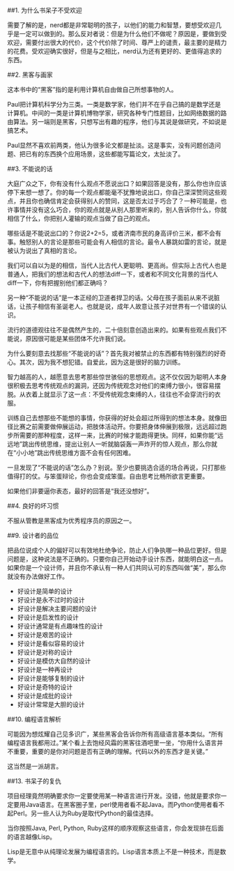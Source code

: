 ##1. 为什么书呆子不受欢迎

需要了解的是，nerd都是非常聪明的孩子，以他们的能力和智慧，要想受欢迎几乎是一定可以做到的。那么反对者说：但是为什么他们不做呢？原因是，要做到受欢迎，需要付出很大的代价，这个代价除了时间、尊严上的谴责，最主要的是精力的花费。受欢迎确实很好，但是与之相比，nerd认为还有更好的、更值得追求的东西。

##2. 黑客与画家

这本书中的“黑客”指的是利用计算机自由做自己所想事物的人。

Paul把计算机科学分为三类。一类是数学家，他们并不在乎自己搞的是数学还是计算机。中间的一类是计算机博物学家，研究各种专门性题目，比如网络数据的路由算法。另一端则是黑客，只想写出有趣的程序，他们与其说是做研究，不如说是搞艺术。

Paul显然不喜欢前两类，他认为很多论文都是扯淡。这是事实，没有问题创造问题、把已有的东西换个应用场景，这些都能写篇论文，太扯淡了。

##3. 不能说的话

大庭广众之下，你有没有什么观点不愿说出口？如果回答是没有，那么你也许应该停下来想一想了。你的每一个观点都能毫不犹豫地说出口，你自己深深赞同这些观点，并且你也确信肯定会获得别人的赞同，这是否太过于巧合了？一种可能是，也许事情并没有这么巧合，你的观点就是从别人那里听来的，别人告诉你什么，你就相信了什么，你把别人灌输的观点当做了自己的观点。

哪些话是不能说出口的？你说2+2=5，或者济南市民的身高评价三米，都不会有事。触怒别人的言论是那些可能会有人相信的言论。最令人暴跳如雷的言论，就是被认为说出了真相的言论。

我们可以自以为是的相信，当代人比古代人更聪明、更高尚。但实际上古代人也是普通人，把我们的想法和古代人的想法diff一下，或者和不同文化背景的当代人diff一下，你有把握别他们都正确吗？

另一种“不能说的话”是一本正经的卫道者捍卫的话。父母在孩子面前从来不说脏话，让孩子相信有圣诞老人。也就是说，成年人故意让孩子对世界有一个错误的认识。

流行的道德观往往不是偶然产生的，二十倍刻意创造出来的。如果有些观点我们不能说，原因很可能是某些团体不允许我们说。

为什么要刻意去找那些“不能说的话”？首先我对被禁止的东西都有特别强烈的好奇心。其次，因为我不想犯错。自爱此，因为这是很好的脑力训练。

智力越高的人，越愿意去思考那些惊世骇俗的思想观点。这不仅仅因为聪明人本身很积极去思考传统观点的漏洞，还因为传统观念对他们的束缚力很小，很容易摆脱。从衣着上就显示了这一点：不受传统观念束缚的人，往往也不会穿流行的衣服。

训练自己去想那些不能想的事情，你获得的好处会超过所得到的想法本身。就像田径比赛之前需要做伸展运动，把肢体活动开。你要把身体伸展到极限，远远超过跑步所需要的那种程度，这样一来，比赛的时候才能跑得更快。同样，如果你能“远远地”跳出传统思维，提出让别人一听就脑袋轰一声炸开的惊人观点，那么你就在“小小地”跳出传统思维方面不会有任何困难。

一旦发现了“不能说的话”怎么办？别说。至少也要挑选合适的场合再说，只打那些值得打的仗。与笨蛋辩论，你也会变成笨蛋。自由思考比畅所欲言更重要。

如果他们非要逼你表态，最好的回答是“我还没想好”。

##4. 良好的坏习惯

不服从管教是黑客成为优秀程序员的原因之一。

##9. 设计者的品位

把品位说成个人的偏好可以有效地杜绝争论，防止人们争执哪一种品位更好。但是问题是，这种说法是不正确的。只要你自己开始动手设计东西，就能明白这一点。如果你是一个设计师，并且你不承认有一种人们共同认可的东西叫做“美”，那么你就没有办法做好工作。

- 好设计是简单的设计
- 好设计是永不过时的设计
- 好设计是解决主要问题的设计
- 好设计是启发性的设计
- 好设计通常是有点趣味性的设计
- 好设计是艰苦的设计
- 好设计是看似容易的设计
- 好设计是对称的设计
- 好设计是模仿大自然的设计
- 好设计是一种再设计
- 好设计是能够复制的设计
- 好设计是奇特的设计
- 好设计是成批的设计
- 好设计常常是大胆的设计

##10. 编程语言解析

可能因为想炫耀自己见多识广，某些黑客会告诉你所有高级语言基本类似。“所有编程语言我都用过。”某个看上去饱经风霜的黑客往酒吧里一坐，“你用什么语言并不重要，重要的是你对问题是否有正确的理解。代码以外的东西才是关键。”

这当然是一派胡言。

##13. 书呆子的复仇

项目经理竟然明确要求你一定要使用某一种语言进行开发。没错，他就是要求你一定要用Java语言。在黑客圈子里，perl使用者看不起Java。而Python使用者看不起Perl。另一些人认为Ruby是取代Python的最佳选择。

当你按照Java, Perl, Python, Ruby这样的顺序观察这些语言，你会发现排在后面的语言越像Lisp。

Lisp是无意中从纯理论发展为编程语言的。Lisp语言本质上不是一种技术，而是数学。

